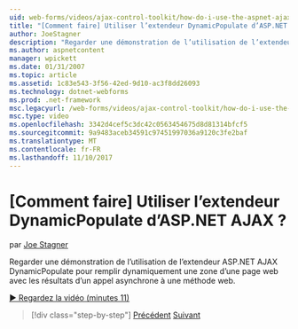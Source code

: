 ```yaml
---
uid: web-forms/videos/ajax-control-toolkit/how-do-i-use-the-aspnet-ajax-dynamicpopulate-extender
title: "[Comment faire] Utiliser l’extendeur DynamicPopulate d’ASP.NET AJAX ? | Microsoft Docs"
author: JoeStagner
description: "Regarder une démonstration de l’utilisation de l’extendeur ASP.NET AJAX DynamicPopulate pour remplir dynamiquement une zone d’une page web avec les résultats d’une autorité de certification asynchrone en cours..."
ms.author: aspnetcontent
manager: wpickett
ms.date: 01/31/2007
ms.topic: article
ms.assetid: 1c83e543-3f56-42ed-9d10-ac3f8dd26093
ms.technology: dotnet-webforms
ms.prod: .net-framework
msc.legacyurl: /web-forms/videos/ajax-control-toolkit/how-do-i-use-the-aspnet-ajax-dynamicpopulate-extender
msc.type: video
ms.openlocfilehash: 3342d4cef5c3dc42c0563454675d8d81314bfcf5
ms.sourcegitcommit: 9a9483aceb34591c97451997036a9120c3fe2baf
ms.translationtype: MT
ms.contentlocale: fr-FR
ms.lasthandoff: 11/10/2017
---
```

<a name="how-do-i-use-the-aspnet-ajax-dynamicpopulate-extender"></a>[Comment faire] Utiliser l’extendeur DynamicPopulate d’ASP.NET AJAX ?
====================
par [Joe Stagner](https://github.com/JoeStagner)

Regarder une démonstration de l’utilisation de l’extendeur ASP.NET AJAX DynamicPopulate pour remplir dynamiquement une zone d’une page web avec les résultats d’un appel asynchrone à une méthode web.

[&#9654; Regardez la vidéo (minutes 11)](https://channel9.msdn.com/Blogs/ASP-NET-Site-Videos/how-do-i-use-the-aspnet-ajax-dynamicpopulate-extender)

>[!div class="step-by-step"]
[Précédent](how-do-i-use-the-aspnet-ajax-draggable-panel-extender.md)
[Suivant](how-do-i-use-the-aspnet-ajax-filteredtextbox-extender.md)
